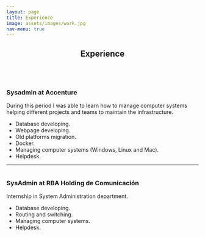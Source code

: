 ```yaml
---
layout: page
title: Experience
image: assets/images/work.jpg
nav-menu: true
---
```


<!-- Main -->
<div id="main" class="alt">

<!-- Experience -->
<section id="one">
	<div class="inner">
		<header class="major">
			<h1>Experience</h1>
		</header>

<!-- Content -->
<!-- Accenture -->
<div class="6u 12u$(small)">
<p><span class="image right"><img src="{% link assets/images/logoaccenture.png %}" alt="" /></span>
		<h3>Sysadmin at Accenture</h3>
		During this period I was able to learn how to manage computer systems helping different projects and teams to maintain the infrastructure. 
		</p>
		<ul>
			<li>Database developing.</li>
			<li>Webpage developing.</li>
			<li>Old platforms migration.</li>
			<li>Docker.</li>
			<li>Managing computer systems (Windows, Linux and Mac).</li>
			<li>Helpdesk.</li>
		</ul>
</div>
<!-- End Accenture -->
<hr>

<!-- Internship Description -->
<div class="6u 12u$(small)">
<p><span class="image right"><img src="{% link assets/images/rba.png %}" alt="" /></span>
		<h3>SysAdmin at RBA Holding de Comunicación</h3>
		<p>Internship in System Administration department.</p>
		<ul>
			<li>Database developing.</li>
			<li>Routing and switching.</li>
			<li>Managing computer systems.</li>
			<li>Helpdesk.</li>
		</ul>
		</p>
</div>
<!-- End Internship Description -->